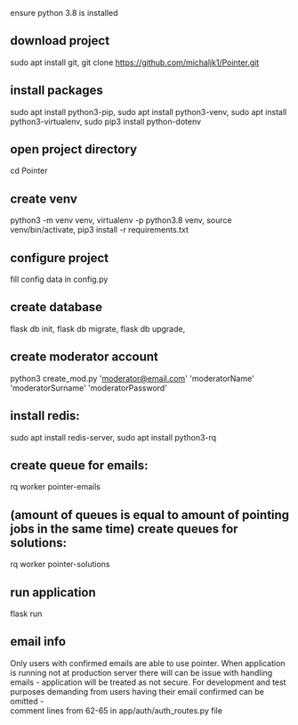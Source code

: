 ensure python 3.8 is installed

download project
--------------
sudo apt install git,
git clone https://github.com/michaljk1/Pointer.git

install packages
--------------
sudo apt install python3-pip,
sudo apt install python3-venv,
sudo apt install python3-virtualenv,
sudo pip3 install python-dotenv

open project directory
-------------
cd Pointer

create venv
--------------
python3 -m venv venv,
virtualenv -p python3.8 venv,
source venv/bin/activate,
pip3 install -r requirements.txt

configure project
--------------
fill config data in config.py

create database
--------------
flask db init,
flask db migrate,
flask db upgrade,

create moderator account
--------------
python3 create_mod.py 'moderator@email.com' 'moderatorName' 'moderatorSurname' 'moderatorPassword'

install redis:
--------------
sudo apt install redis-server,
sudo apt install python3-rq

create queue for emails:
--------------
rq worker pointer-emails

(amount of queues is equal to amount of pointing jobs in the same time)
create queues for solutions:
--------------
rq worker pointer-solutions

run application
--------------
flask run

email info
--------------
Only users with confirmed emails are able to use pointer. When application is running not at production server there will can be issue with handling emails - application will be treated as not secure. For development and test purposes demanding from users having their email confirmed can be omitted -   
comment lines from 62-65 in app/auth/auth_routes.py file
